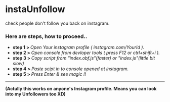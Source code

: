 # instaUnfollow
check people don't follow you back on instagram.
<h3>Here are steps, how to proceed..</h3>

<ul>  
<li><b>step 1 > </b> <i>Open Your instagram profile ( instagram.com/YourId ).</i></li>
<li><b>step 2 > </b> <i>Open console from devloper tools ( press F12 or ctrl+shift+i ).</i></li>
<li><b>step 3 > </b> <i>Copy script from  "index.obf.js"(faster) or "index.js"(little bit slow) </i></li>
<li><b>step 4 > </b> <i>Paste scipt in to console opened at instagram.</i></li>
<li><b>step 5 > </b> <i>Press Enter & see magic !!</i></li>
</ul>


<hr>
<b> (Actully this works on anyone's Instagram profile. Means you can look into my Unfollowers too XD)
